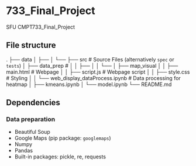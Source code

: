 # 733_Final_Project
SFU CMPT733_Final_Project

## File structure

.
├── data
│ ├──
│ └──
├── src # Source Files (alternatively `spec` or `tests`)
│ ├── data_prep #
│ │ ├──
│ │ └──
│ ├── map_visual
│ │ ├── main.html # Webpage
│ │ ├── script.js # Webpage script
│ │ ├── style.css # Styling
│ │ └── web_display_dataProcess.ipynb # Data processing for heatmap
│ ├── kmeans.ipynb
│ └── model.ipynb
└── README.md

## Dependencies

### Data preparation
- Beautiful Soup
- Google Maps (pip package: ```googlemaps```)
- Numpy
- Pandas
- Built-in packages: pickle, re, requests
